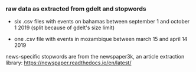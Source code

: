 ### raw data as extracted from gdelt and stopwords

- six .csv files with events on bahamas between september 1 and october 1 2019 (split because of gdelt's size limit)

- one .csv file with events in mozambique between march 15 and april 14 2019 

news-specific stopwords are from the newspaper3k, an article extraction library: https://newspaper.readthedocs.io/en/latest/
